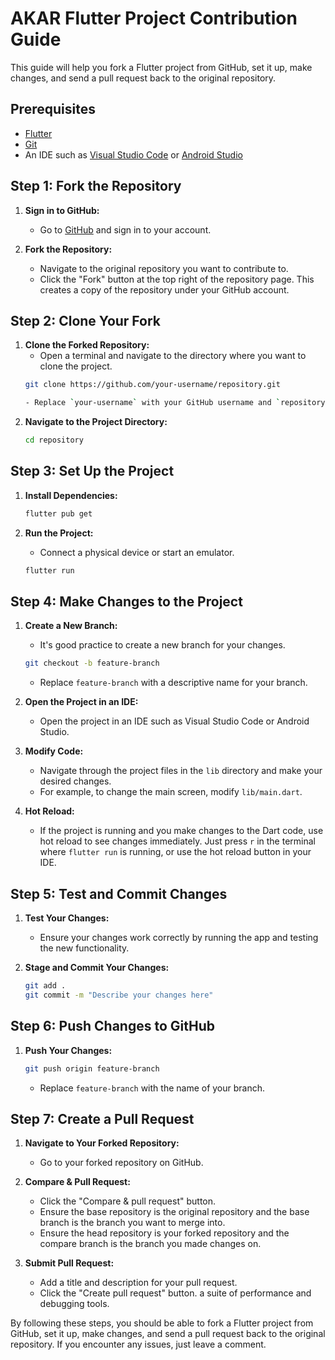 # AKAR Flutter Project Contribution Guide

This guide will help you fork a Flutter project from GitHub, set it up, make changes, and send a pull request back to the original repository.

## Prerequisites

- [Flutter](https://flutter.dev/docs/get-started/install)
- [Git](https://git-scm.com/downloads)
- An IDE such as [Visual Studio Code](https://code.visualstudio.com/) or [Android Studio](https://developer.android.com/studio)

## Step 1: Fork the Repository

1. **Sign in to GitHub:**
   - Go to [GitHub](https://github.com) and sign in to your account.

2. **Fork the Repository:**
   - Navigate to the original repository you want to contribute to.
   - Click the "Fork" button at the top right of the repository page. This creates a copy of the repository under your GitHub account.

## Step 2: Clone Your Fork

1. **Clone the Forked Repository:**
   - Open a terminal and navigate to the directory where you want to clone the project.
   ```sh
   git clone https://github.com/your-username/repository.git

   - Replace `your-username` with your GitHub username and `repository` with the name of the forked repository.

2. **Navigate to the Project Directory:**
   ```sh
   cd repository
   ```

## Step 3: Set Up the Project

1. **Install Dependencies:**
   ```sh
   flutter pub get
   ```

2. **Run the Project:**
   - Connect a physical device or start an emulator.
   ```sh
   flutter run
   ```

## Step 4: Make Changes to the Project

1. **Create a New Branch:**
   - It's good practice to create a new branch for your changes.
   ```sh
   git checkout -b feature-branch
   ```
   - Replace `feature-branch` with a descriptive name for your branch.

2. **Open the Project in an IDE:**
   - Open the project in an IDE such as Visual Studio Code or Android Studio.

3. **Modify Code:**
   - Navigate through the project files in the `lib` directory and make your desired changes.
   - For example, to change the main screen, modify `lib/main.dart`.

4. **Hot Reload:**
   - If the project is running and you make changes to the Dart code, use hot reload to see changes immediately. Just press `r` in the terminal where `flutter run` is running, or use the hot reload button in your IDE.

## Step 5: Test and Commit Changes

1. **Test Your Changes:**
   - Ensure your changes work correctly by running the app and testing the new functionality.

2. **Stage and Commit Your Changes:**
   ```sh
   git add .
   git commit -m "Describe your changes here"
   ```

## Step 6: Push Changes to GitHub

1. **Push Your Changes:**
   ```sh
   git push origin feature-branch
   ```
   - Replace `feature-branch` with the name of your branch.

## Step 7: Create a Pull Request

1. **Navigate to Your Forked Repository:**
   - Go to your forked repository on GitHub.

2. **Compare & Pull Request:**
   - Click the "Compare & pull request" button.
   - Ensure the base repository is the original repository and the base branch is the branch you want to merge into.
   - Ensure the head repository is your forked repository and the compare branch is the branch you made changes on.

3. **Submit Pull Request:**
   - Add a title and description for your pull request.
   - Click the "Create pull request" button.
 a suite of performance and debugging tools.

By following these steps, you should be able to fork a Flutter project from GitHub, set it up, make changes, and send a pull request back to the original repository. If you encounter any issues, just leave a comment.
